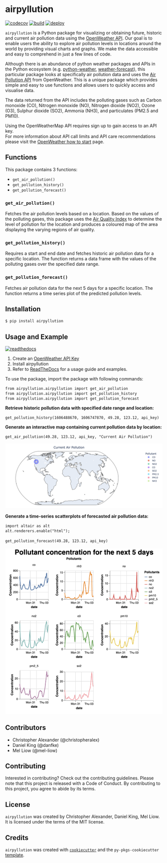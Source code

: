 # airpyllution
[![codecov](https://codecov.io/gh/UBC-MDS/airpyllution/branch/main/graph/badge.svg?token=c6vEGpbs3h)](https://codecov.io/gh/UBC-MDS/airpyllution)
[![build](https://github.com/UBC-MDS/airpyllution/actions/workflows/build.yml/badge.svg)](https://github.com/UBC-MDS/airpyllution/actions/workflows/build.yml)
[![deploy](https://github.com/UBC-MDS/airpyllution/actions/workflows/deploy.yml/badge.svg)](https://github.com/UBC-MDS/airpyllution/actions/workflows/deploy.yml)

`airpyllution` is a Python package for visualizing or obtaining future, historic and current air pollution data using the [OpenWeather API](https://openweathermap.org). Our goal is to enable users the ability to explore air pollution levels in locations around the world by providing visual charts and graphs. We make the data accessible and easy to comprehend in just a few lines of code.

Although there is an abundance of python weather packages and APIs in the Python ecosystem (e.g. [python-weather](https://pypi.org/project/python-weather/), [weather-forecast](https://pypi.org/project/weather-forecast/)), this particular package looks at specifically air pollution data and uses the [Air Pollution API](https://openweathermap.org/api/air-pollution) from OpenWeather. This is a unique package which provides simple and easy to use functions and allows users to quickly access and visualise data.

The data returned from the API includes the polluting gases such as Carbon monoxide (CO), Nitrogen monoxide (NO), Nitrogen dioxide (NO2), Ozone (O3), Sulphur dioxide (SO2), Ammonia (NH3), and particulates (PM2.5 and PM10).

Using the OpenWeatherMap API requires sign up to gain access to an API key.   
For more information about API call limits and API care recommendations please visit the [OpenWeather how to start](https://openweathermap.org/appid) page.
## Functions
This package contains 3 functions: 
- `get_air_pollution()`
- `get_pollution_history()`
- `get_pollution_forecast()`

### `get_air_pollution()`
Fetches the air pollution levels based on a location. Based on the values of the polluting gases, this package uses the [Air Quality Index](https://en.wikipedia.org/wiki/Air_quality_index#CAQI) to determine the level of pollution for the location and produces a coloured map of the area displaying the varying regions of air quality.

### `get_pollution_history()`
Requires a start and end date and fetches historic air pollution data for a specific location. The function returns a data frame with the values of the polluting gases over the specified date range.

### `get_pollution_forecast()`
Fetches air pollution data for the next 5 days for a specific location. The function returns a time series plot of the predicted pollution levels.

## Installation

```bash
$ pip install airpyllution
```
## Usage and Example
[![readthedocs](https://readthedocs.org/projects/pip/badge/?version=latest)](https://airpyllution.readthedocs.io/en/latest/)

1. Create an [OpenWeather API Key](https://openweathermap.org/appid)
2. Install airpyllution
3. Refer to [ReadTheDocs](https://airpyllution.readthedocs.io/en/latest/) for a usage guide and examples.

To use the package, import the package with following commands:
```
from airpyllution.airpyllution import get_air_pollution
from airpyllution.airpyllution import get_pollution_history
from airpyllution.airpyllution import get_pollution_forecast
```

**Retrieve historic pollution data with specified date range and location:**
```
get_pollution_history(1606488670, 1606747870, 49.28, 123.12, api_key)
```

**Generate an interactive map containing current pollution data by location:**

```
get_air_pollution(49.28, 123.12, api_key, "Current Air Pollution")
```

![](docs/air-pollution-map.png)

**Generate a time-series scatterplots of forecasted air pollution data:**
```
import altair as alt
alt.renderers.enable("html");

get_pollution_forecast(49.28, 123.12, api_key)
```
![](docs/forecast-example.png)

## Contributors 
- Christopher Alexander (@christopheralex)
- Daniel King (@danfke)
- Mel Liow (@mel-liow)
## Contributing

Interested in contributing? Check out the contributing guidelines. Please note that this project is released with a Code of Conduct. By contributing to this project, you agree to abide by its terms.
## License

`airpyllution` was created by Christopher Alexander, Daniel King, Mel Liow. It is licensed under the terms of the MIT license.

## Credits

`airpyllution` was created with [`cookiecutter`](https://cookiecutter.readthedocs.io/en/latest/) and the `py-pkgs-cookiecutter` [template](https://github.com/py-pkgs/py-pkgs-cookiecutter).
